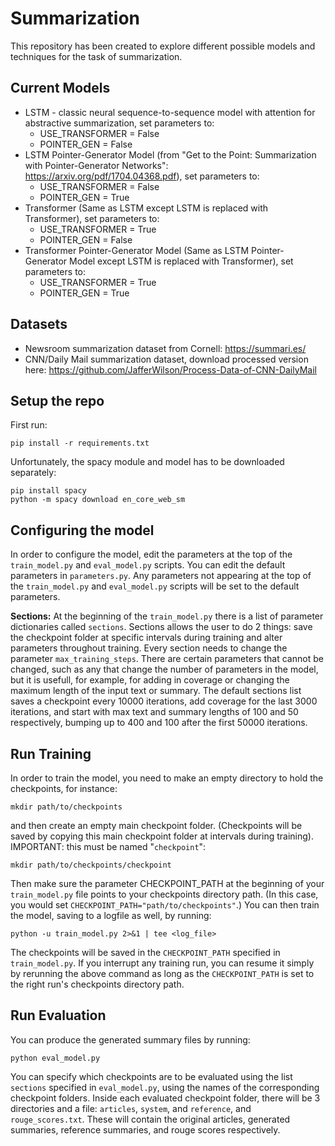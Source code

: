 # Summarization

This repository has been created to explore different possible models and techniques for the task of summarization.

## Current Models

- LSTM - classic neural sequence-to-sequence model with attention for abstractive summarization, set parameters to:
    - USE_TRANSFORMER = False
    - POINTER_GEN = False
- LSTM Pointer-Generator Model (from "Get to the Point: Summarization with Pointer-Generator Networks": https://arxiv.org/pdf/1704.04368.pdf), set parameters to:
    - USE_TRANSFORMER = False
    - POINTER_GEN = True
- Transformer (Same as LSTM except LSTM is replaced with Transformer), set parameters to:
    - USE_TRANSFORMER = True
    - POINTER_GEN = False
- Transformer Pointer-Generator Model (Same as LSTM Pointer-Generator Model except LSTM is replaced with Transformer), set parameters to:
    - USE_TRANSFORMER = True
    - POINTER_GEN = True

## Datasets

- Newsroom summarization dataset from Cornell: https://summari.es/
- CNN/Daily Mail summarization dataset, download processed version here: https://github.com/JafferWilson/Process-Data-of-CNN-DailyMail

## Setup the repo

First run:

    pip install -r requirements.txt

Unfortunately, the spacy module and model has to be downloaded separately:

    pip install spacy
    python -m spacy download en_core_web_sm

## Configuring the model

In order to configure the model, edit the parameters at the top of the `train_model.py` and `eval_model.py` scripts.  You can edit the default parameters in `parameters.py`.  Any parameters not appearing at the top of the `train_model.py` and `eval_model.py` scripts will be set to the default parameters.

**Sections:** At the beginning of the `train_model.py` there is a list of parameter dictionaries called `sections`.  Sections allows the user to do 2 things: save the checkpoint folder at specific intervals during training and alter parameters throughout training.  Every section needs to change the parameter `max_training_steps`.  There are certain parameters that cannot be changed, such as any that change the number of parameters in the model, but it is usefull, for example, for adding in coverage or changing the maximum length of the input text or summary.  The default sections list saves a checkpoint every 10000 iterations, add coverage for the last 3000 iterations, and start with max text and summary lengths of 100 and 50 respectively, bumping up to 400 and 100 after the first 50000 iterations.

## Run Training

In order to train the model, you need to make an empty directory to hold the checkpoints, for instance:

    mkdir path/to/checkpoints

and then create an empty main checkpoint folder.  (Checkpoints will be saved by copying this main checkpoint folder at intervals during training).  IMPORTANT: this must be named "`checkpoint`":

    mkdir path/to/checkpoints/checkpoint

Then make sure the parameter CHECKPOINT_PATH at the beginning of your `train_model.py` file points to your checkpoints directory path.  (In this case, you would set `CHECKPOINT_PATH="path/to/checkpoints"`.)  You can then train the model, saving to a logfile as well, by running:

    python -u train_model.py 2>&1 | tee <log_file>

The checkpoints will be saved in the `CHECKPOINT_PATH` specified in `train_model.py`.  If you interrupt any training run, you can resume it simply by rerunning the above command as long as the `CHECKPOINT_PATH` is set to the right run's checkpoints directory path.

## Run Evaluation

You can produce the generated summary files by running:

    python eval_model.py

You can specify which checkpoints are to be evaluated using the list `sections` specified in `eval_model.py`, using the names of the corresponding checkpoint folders.  Inside each evaluated checkpoint folder, there will be 3 directories and a file: `articles`, `system`, and `reference`, and `rouge_scores.txt`.  These will contain the original articles, generated summaries, reference summaries, and rouge scores respectively.
